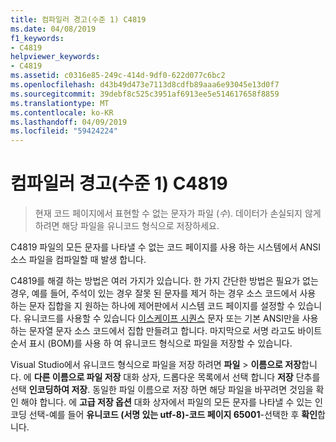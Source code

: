 ```yaml
---
title: 컴파일러 경고(수준 1) C4819
ms.date: 04/08/2019
f1_keywords:
- C4819
helpviewer_keywords:
- C4819
ms.assetid: c0316e85-249c-414d-9df0-622d077c6bc2
ms.openlocfilehash: d43b49d473e7113d8cdfb89aaa6e93045e13d0f7
ms.sourcegitcommit: 39debf8c525c3951af6913ee5e514617658f8859
ms.translationtype: MT
ms.contentlocale: ko-KR
ms.lasthandoff: 04/09/2019
ms.locfileid: "59424224"
---
```

# <a name="compiler-warning-level-1-c4819"></a>컴파일러 경고(수준 1) C4819

> 현재 코드 페이지에서 표현할 수 없는 문자가 파일 (*수*). 데이터가 손실되지 않게 하려면 해당 파일을 유니코드 형식으로 저장하세요.

C4819 파일의 모든 문자를 나타낼 수 없는 코드 페이지를 사용 하는 시스템에서 ANSI 소스 파일을 컴파일할 때 발생 합니다.

C4819를 해결 하는 방법은 여러 가지가 있습니다. 한 가지 간단한 방법은 필요가 없는 경우, 예를 들어, 주석이 있는 경우 잘못 된 문자를 제거 하는 경우 소스 코드에서 사용 하는 문자 집합을 지 원하는 하나에 제어판에서 시스템 코드 페이지를 설정할 수 있습니다. 유니코드를 사용할 수 있습니다 [이스케이프 시퀀스](/cpp/c-language/escape-sequences) 문자 또는 기본 ANSI만을 사용 하는 문자열 문자 소스 코드에서 집합 만들려고 합니다. 마지막으로 서명 라고도 바이트 순서 표시 (BOM)를 사용 하 여 유니코드 형식으로 파일을 저장할 수 있습니다.

Visual Studio에서 유니코드 형식으로 파일을 저장 하려면 **파일** > **이름으로 저장**합니다. 에 **다른 이름으로 파일 저장** 대화 상자, 드롭다운 목록에서 선택 합니다 **저장** 단추를 선택 **인코딩하여 저장**. 동일한 파일 이름으로 저장 하면 해당 파일을 바꾸려면 것임을 확인 해야 합니다. 에 **고급 저장 옵션** 대화 상자에서 파일의 모든 문자를 나타낼 수 있는 인코딩 선택-예를 들어 **유니코드 (서명 있는 utf-8)-코드 페이지 65001**-선택한 후  **확인**합니다.